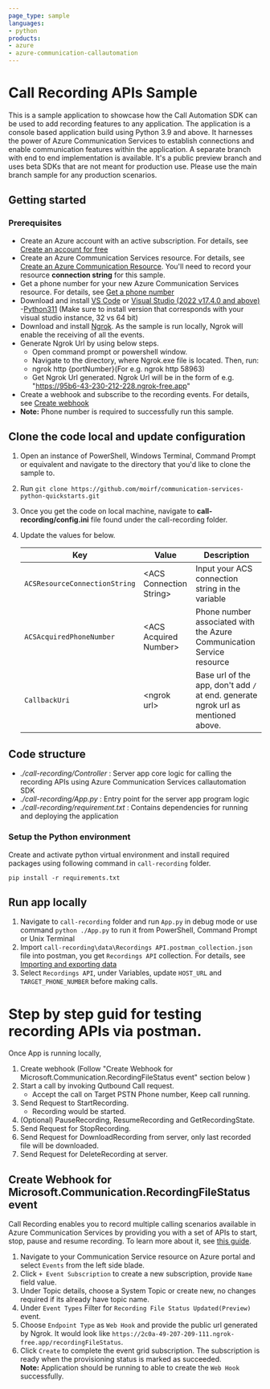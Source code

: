 ```yaml
---
page_type: sample
languages:
- python
products:
- azure
- azure-communication-callautomation
---
```


#  Call Recording APIs Sample
This is a sample application to showcase how the Call Automation SDK can be used to add recording features to any application.
The application is a console based application build using Python 3.9 and above.
It harnesses the power of Azure Communication Services to establish connections and enable communication features within the application. A separate branch with end to end implementation is available. It's a public preview branch and uses beta SDKs that are not meant for production use. Please use the main branch sample for any production scenarios.

## Getting started

### Prerequisites

- Create an Azure account with an active subscription. For details, see [Create an account for free](https://azure.microsoft.com/free/)
- Create an Azure Communication Services resource. For details, see [Create an Azure Communication Resource](https://docs.microsoft.com/azure/communication-services/quickstarts/create-communication-resource). You'll need to record your resource **connection string** for this sample.
- Get a phone number for your new Azure Communication Services resource. For details, see [Get a phone number](https://docs.microsoft.com/azure/communication-services/quickstarts/telephony-sms/get-phone-number?pivots=platform-azp)
- Download and install [VS Code](https://code.visualstudio.com/download) or  [Visual Studio (2022 v17.4.0 and above)](https://visualstudio.microsoft.com/vs/)
-[Python311](https://www.python.org/downloads/) (Make sure to install version that corresponds with your visual studio instance, 32 vs 64 bit)
- Download and install [Ngrok](https://www.ngrok.com/download). As the sample is run locally, Ngrok will enable the receiving of all the events.
- Generate Ngrok Url by using below steps.
    - Open command prompt or powershell window.
    - Navigate to the directory, where Ngrok.exe file is located. Then, run:
    - ngrok http {portNumber}(For e.g. ngrok http 58963)
    - Get Ngrok Url generated. Ngrok Url will be in the form of e.g. "https://95b6-43-230-212-228.ngrok-free.app"
- Create a webhook and subscribe to the recording events. For details, see [Create webhook](https://docs.microsoft.com/azure/communication-services/quickstarts/voice-video-calling/download-recording-file-sample)
- **Note:** Phone number is required to successfully run this sample.

## Clone the code local and update configuration

1. Open an instance of PowerShell, Windows Terminal, Command Prompt or equivalent and navigate to the directory that you'd like to clone the sample to.
2. Run `git clone https://github.com/moirf/communication-services-python-quickstarts.git`
3. Once you get the code on local machine, navigate to **call-recording/config.ini** file found under the call-recording folder.
4. Update the values for below.

	| Key | Value | Description |
	| -------- | -------- | -------- |
	| `ACSResourceConnectionString`    | \<ACS Connection String>   | Input your ACS connection string in the variable   |
	| `ACSAcquiredPhoneNumber`    | \<ACS Acquired Number>   | Phone number associated with the Azure Communication Service resource   |
	| `CallbackUri`    | \<ngrok url>   | Base url of the app, don't add `/` at end. generate ngrok url as mentioned above.   |


## Code structure

- *./call-recording/Controller* : Server app core logic for calling the recording APIs using Azure Communication Services callautomation SDK
- *./call-recording/App.py* : Entry point for the server app program logic
- *./call-recording/requirement.txt* : Contains dependencies for running and deploying the application

### Setup the Python environment

Create and activate python virtual environment and install required packages using following command in `call-recording` folder.
```
pip install -r requirements.txt
```

## Run app locally

1. Navigate to `call-recording` folder and run `App.py` in debug mode or use command `python ./App.py` to run it from PowerShell, Command Prompt or Unix Terminal
2. Import `call-recording\data\Recordings API.postman_collection.json` file into postman, you get `Recordings API` collection. For details, see [Importing and exporting data](https://learning.postman.com/docs/getting-started/importing-and-exporting-data/)
3. Select `Recordings API`, under Variables, update `HOST_URL` and `TARGET_PHONE_NUMBER` before making calls.

# Step by step guid for testing recording APIs via postman.

Once App is running locally,
1. Create webhook (Follow "Create Webhook for Microsoft.Communication.RecordingFileStatus event" section below )
2. Start a call by invoking Qutbound Call request. 
	- Accept the call on Target PSTN Phone number, Keep call running.
5. Send Request to StartRecording.
	- Recording would be started.
6. (Optional) PauseRecording, ResumeRecording and GetRecordingState.
7. Send Request for StopRecording.
8. Send Request for DownloadRecording from server, only last recorded file will be downloaded.
9. Send Request for DeleteRecording at server.

## Create Webhook for Microsoft.Communication.RecordingFileStatus event
Call Recording enables you to record multiple calling scenarios available in Azure Communication Services by providing you with a set of APIs to start, stop, pause and resume recording. To learn more about it, see [this guide](https://learn.microsoft.com/en-us/azure/communication-services/concepts/voice-video-calling/call-recording). 
1. Navigate to your Communication Service resource on Azure portal and select `Events` from the left side blade.
2. Click `+ Event Subscription` to create a new subscription, provide `Name` field value. 
3. Under Topic details, choose a System Topic or create new, no changes required if its already have topic name.  
4. Under `Event Types` Filter for `Recording File Status Updated(Preview)` event. 
5. Choose `Endpoint Type` as `Web Hook` and provide the public url generated by Ngrok. It would look like `https://2c0a-49-207-209-111.ngrok-free.app/recordingFileStatus`.  
6. Click `Create` to complete the event grid subscription. The subscription is ready when the provisioning status is marked as succeeded.  
**Note:** Application should be running to able to create the `Web Hook` successfully. 
